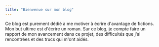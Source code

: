 ```yaml
---
title: "Bienvenue sur mon blog"
---
```


Ce blog est purement dédié à me motiver à écrire d'avantage de fictions. Mon but ultime est d'écrire un roman. Sur ce blog, je compte faire un rapport de mon avancement dans ce projet, des difficultés que j'ai rencontrées et des trucs qui m'ont aidés.
